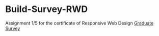 # Build-Survey-RWD
Assignment 1/5 for the certificate of Responsive Web Design
[Graduate Survey](https://build-survey-rwd.derekiniguez1.repl.co/)
